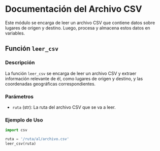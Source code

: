 # Documentación del Archivo CSV

Este módulo se encarga de leer un archivo CSV que contiene datos sobre lugares de origen y destino. Luego, procesa y almacena estos datos en variables.

## Función `leer_csv`

### Descripción

La función `leer_csv` se encarga de leer un archivo CSV y extraer información relevante de él, como lugares de origen y destino, y las coordenadas geográficas correspondientes.

### Parámetros

- `ruta` (str): La ruta del archivo CSV que se va a leer.

### Ejemplo de Uso

```python
import csv

ruta = '/ruta/al/archivo.csv'
leer_csv(ruta)


